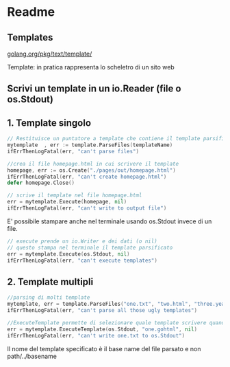 # Readme

## Templates

[golang.org/pkg/text/template/](https://golang.org/pkg/text/template/)

Template: in pratica rappresenta lo scheletro di un sito web

## Scrivi un template in un io.Reader (file o os.Stdout)

## 1. Template singolo

```go
// Restituisce un puntatore a template che contiene il template parsificato
mytemplate  , err := template.ParseFiles(templateName)
ifErrThenLogFatal(err, "can't parse files")

//crea il file homepage.html in cui scrivere il template
homepage, err := os.Create("./pages/out/homepage.html")
ifErrThenLogFatal(err, "can't create homepage.html")
defer homepage.Close()

// scrive il template nel file homepage.html
err = mytemplate.Execute(homepage, nil)
ifErrThenLogFatal(err, "can't write to output file")
```

E' possibile stampare anche nel terminale usando os.Stdout invece di un file.

```go
// execute prende un io.Writer e dei dati (o nil)
// questo stampa nel terminale il template parsificato
err = mytemplate.Execute(os.Stdout, nil)
ifErrThenLogFatal(err, "can't execute templates")
```

## 2. Template multipli

```go
//parsing di molti template
mytemplate, err = template.ParseFiles("one.txt", "two.html", "three.yeah")
ifErrThenLogFatal(err, "can't parse all those ugly templates")

//ExecuteTemplate permette di selezionare quale template scrivere quando ce ne sono tanti
err = mytemplate.ExecuteTemplate(os.Stdout, "one.gohtml", nil)
ifErrThenLogFatal(err, "can't write one.txt to os.Stdout")
```

Il nome del template specificato è il base name del file parsato e non path/../basename
